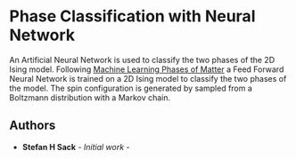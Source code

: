 # Phase Classification with Neural Network

An Artificial Neural Network is used to classify the two phases of the 2D Ising model.
Following [Machine Learning Phases of Matter](https://www.nature.com/articles/nphys4035) a Feed Forward Neural Network 
is trained on a 2D Ising model to classify the two phases of the model. The spin configuration is generated by sampled from a 
Boltzmann distribution with a Markov chain.




## Authors

* **Stefan H Sack** - *Initial work* - [](https://github.com/PurpleBooth)

